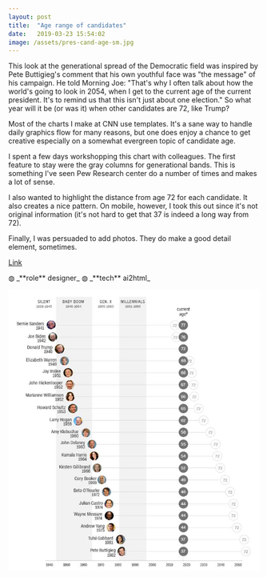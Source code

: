 ```yaml
---
layout: post
title:  "Age range of candidates"
date:   2019-03-23 15:54:02
image: /assets/pres-cand-age-sm.jpg
---
```

This look at the generational spread of the Democratic field was inspired by Pete Buttigieg's comment that his own youthful face was "the message" of his campaign. He told Morning Joe: "That's why I often talk about how the world's going to look in 2054, when I get to the current age of the current president. It's to remind us that this isn't just about one election." So what year will it be (or was it) when other candidates are 72, like Trump?

Most of the charts I make at CNN use templates. It's a sane way to handle daily graphics flow for many reasons, but one does enjoy a chance to get creative especially on a somewhat evergreen topic of candidate age.

I spent a few days workshopping this chart with colleagues. The first feature to stay were the gray columns for generational bands. This is something I've seen Pew Research center do a number of times and makes a lot of sense.

I also wanted to highlight the distance from age 72 for each candidate. It also creates a nice pattern. On mobile, however, I took this out since it's not original information (it's not hard to get that 37 is indeed a long way from 72).

Finally, I was persuaded to add photos. They do make a good detail element, sometimes.

[Link](https://www.cnn.com/2019/03/23/politics/2020-presidential-race-generation-gap/index.html)

<p class="involvement" markdown="1">
&#9677; _**role** designer_ &#9677; _**tech** ai2html_
</p>


[![Democratic candidates' medicare-inspired health plans.](/assets/pres-cand-age.jpg)](https://www.cnn.com/2019/03/23/politics/2020-presidential-race-generation-gap/index.html)
